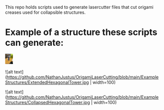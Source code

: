 This repo holds scripts used to generate lasercutter files that cut origami creases used for collapsible structures.

# Example of a structure these scripts can generate:

<img src='https://github.com/NathanJustus/OrigamiLaserCutting/blob/main/ExampleStructures/ExtendedHexagonalTower.jpg' width='25'>

![alt text](https://github.com/NathanJustus/OrigamiLaserCutting/blob/main/ExampleStructures/ExtendedHexagonalTower.jpg | width=100)

![alt text](https://github.com/NathanJustus/OrigamiLaserCutting/blob/main/ExampleStructures/CollapsedHexagonalTower.jpg | width=100)
